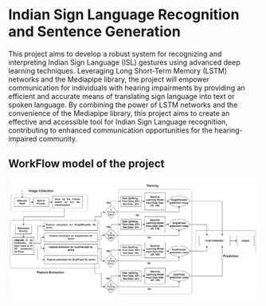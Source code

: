# Indian Sign Language Recognition and Sentence Generation

This project aims to develop a robust system for recognizing and interpreting Indian Sign Language (ISL) gestures using advanced deep learning techniques. Leveraging Long Short-Term Memory (LSTM) networks and the Mediapipe library, the project will empower communication for individuals with hearing impairments by providing an efficient and accurate means of translating sign language into text or spoken language. By combining the power of LSTM networks and the convenience of the Mediapipe library, this project aims to create an effective and accessible tool for Indian Sign Language recognition, contributing to enhanced communication opportunities for the hearing-impaired community.

## WorkFlow model of the project
![alt text](https://github.com/Jetty53/Indian-Sign-Language-Recognition/blob/master/Sample_Images/ISL_WorkFlow_no_color.jpg)
